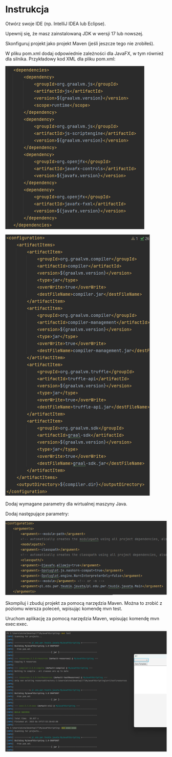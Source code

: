 # Instrukcja

Otwórz swoje IDE (np. IntelliJ IDEA lub Eclipse).

Upewnij się, że masz zainstalowaną JDK w wersji 17 lub nowszej.

Skonfiguruj projekt jako projekt Maven (jeśli jeszcze tego nie zrobiłeś).

W pliku pom.xml dodaj odpowiednie zależności dla JavaFX, w tym również dla silnika. Przykładowy kod XML dla pliku pom.xml:

![image info](./pom3.png)

![image info](./pom1.png)

Dodaj wymagane parametry dla wirtualnej maszyny Java. 

Dodaj następujące parametry:

![image info](./pom2.png)

Skompiluj i zbuduj projekt za pomocą narzędzia Maven. Można to zrobić z poziomu wiersza poleceń, wpisując komendę mvn test.

Uruchom aplikację za pomocą narzędzia Maven, wpisując komendę mvn exec:exec.

![image info](./uruchamianie.png)
